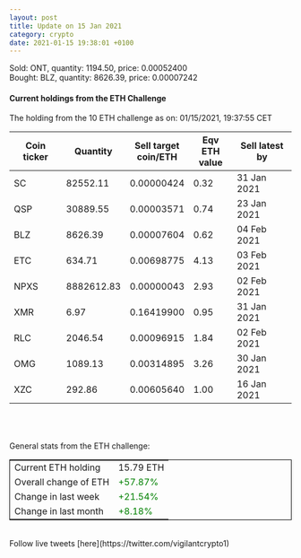 ```yaml
---
layout: post
title: Update on 15 Jan 2021
category: crypto
date: 2021-01-15 19:38:01 +0100
---
```

<!-- Global site tag (gtag.js) - Google Analytics -->
<script async src="https://www.googletagmanager.com/gtag/js?id=UA-103831149-5"></script>
<script>
  window.dataLayer = window.dataLayer || [];
  function gtag(){dataLayer.push(arguments);}
  gtag('js', new Date());

  gtag('config', 'UA-103831149-5');
</script>
Sold: ONT, quantity:      1194.50, price:   0.00052400<br>Bought: BLZ, quantity:      8626.39, price:   0.00007242<br>

#### Current holdings from the ETH Challenge

The holding from the 10 ETH challenge as on: 01/15/2021, 19:37:55 CET

|Coin ticker|Quantity|Sell target<br>coin/ETH|Eqv ETH<br>value|Sell latest by|
|-----------|--------|-----------|-----------|--------------|
SC|82552.11|  0.00000424|0.32|31 Jan 2021|
QSP|30889.55|  0.00003571|0.74|23 Jan 2021|
BLZ|8626.39|  0.00007604|0.62|04 Feb 2021|
ETC|634.71|  0.00698775|4.13|03 Feb 2021|
NPXS|8882612.83|  0.00000043|2.93|02 Feb 2021|
XMR|6.97|  0.16419900|0.95|31 Jan 2021|
RLC|2046.54|  0.00096915|1.84|02 Feb 2021|
OMG|1089.13|  0.00314895|3.26|30 Jan 2021|
XZC|292.86|  0.00605640|1.00|16 Jan 2021|

<br>
<br>
<br>
General stats from the ETH challenge:

<table style="border:1px solid black;margin-left:auto;margin-right:auto;">
	<tbody>
	<tr>
		<td>Current ETH holding</td>
		<td>     15.79 ETH</td>
	</tr>
	<tr>
		<td>Overall change of ETH</td>
		<td><font color="green">+57.87%</font></td>
	</tr>
	<tr>
		<td>Change in last week</td>
		<td><font color="green">+21.54%</font></td>
	</tr>
	<tr>
		<td>Change in last month</td>
		<td><font color="green">+8.18%</font></td>
	</tr>
	</tbody>
</table>

<br>
Follow live tweets [here](https://twitter.com/vigilantcrypto1)
<br>
<br>